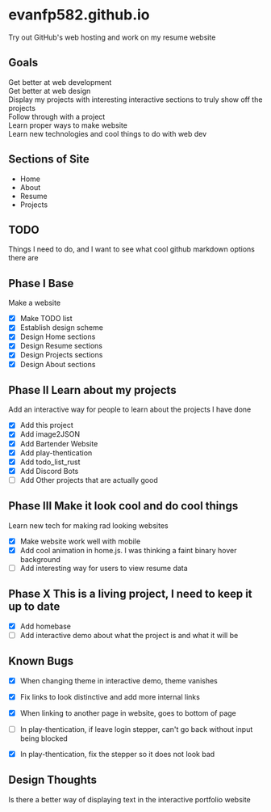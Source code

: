 # evanfp582.github.io
Try out GitHub's web hosting and work on my resume website

## Goals 
Get better at web development  
Get better at web design  
Display my projects with interesting interactive sections to truly show off the projects  
Follow through with a project  
Learn proper ways to make website  
Learn new technologies and cool things to do with web dev  

## Sections of Site
- Home
- About
- Resume
- Projects

## TODO
Things I need to do, and I want to see what cool github markdown options there are

## Phase I Base
Make a website
- [x] Make TODO list
- [x] Establish design scheme
- [x] Design Home sections
- [x] Design Resume sections
- [x] Design Projects sections
- [x] Design About sections

## Phase II Learn about my projects
Add an interactive way for people to learn about the projects I have done 
- [x] Add this project
- [x] Add image2JSON
- [x] Add Bartender Website
- [x] Add play-thentication
- [x] Add todo_list_rust
- [x] Add Discord Bots
- [ ] Add Other projects that are actually good

## Phase III Make it look cool and do cool things
Learn new tech for making rad looking websites
- [x] Make website work well with mobile
- [x] Add cool animation in home.js. I was thinking a faint binary hover background 
- [ ] Add interesting way for users to view resume data

## Phase X This is a living project, I need to keep it up to date
- [x] Add homebase  
- [ ] Add interactive demo about what the project is and what it will be  

## Known Bugs
- [x] When changing theme in interactive demo, theme vanishes
- [x] Fix links to look distinctive and add more internal links 
- [x] When linking to another page in website, goes to bottom of page
- [ ] In play-thentication, if leave login stepper, can't go back without input being blocked
- [x] In play-thentication, fix the stepper so it does not look bad


## Design Thoughts
Is there a better way of displaying text in the interactive portfolio website